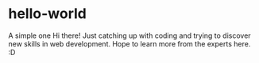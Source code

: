 # hello-world
A simple one
Hi there!
Just catching up with coding and trying to discover new skills in web development. Hope to learn more from the experts here. :D
